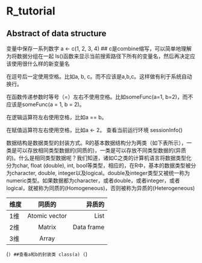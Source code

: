 # R_tutorial

## Abstract of data structure

变量中保存一系列数字
a <- c(1, 2, 3, 4) ## c是combine缩写，可以简单地理解为将数据分组在一起
ls()函数来显示当前搜索路径下所有的变量名，然后再决定应该使用很什么样的新变量名

在逗号后一定使用空格。比如a, b, c。而不应该是a,b,c。这样做有利于系统自动换行。

在函数传递参数时等号（=）左右不使用空格。比如someFunc(a=1, b=2)，而不应该是someFunc(a = 1, b = 2)。

在逻辑运算符左右使用空格，比如a == b。

在赋值运算符左右使用空格，比如a <- 2。
查看当前运行环境  sessionInfo()

数据结构是数据类型的封装方式。R的基本数据结构分为两类（如下表所示），一类是可以存放相同类型数据的(同质的)，一类是可以存放不同类型数据的(异质的)。什么是相同类型数据呢？我们知道，诸如C之类的计算机语言将数据类型化分为char, float (double), int, bool等类型，相应的，在R中，基本的数据类型被分为character, double, integer以及logical。double及integer类型又被统一称为numeric类型。如果数据都为character，或者double，或者integer，或者logical，就被称为同质的(Homogeneous)，否则被称为异质的(Heterogeneous)

维度|同质的|异质的
---|:--:|---:
1维|Atomic vector|List
2维|Matrix|Data frame
3维|Array|

(```)
##查看a和b的封装类
class(a)
(```)
